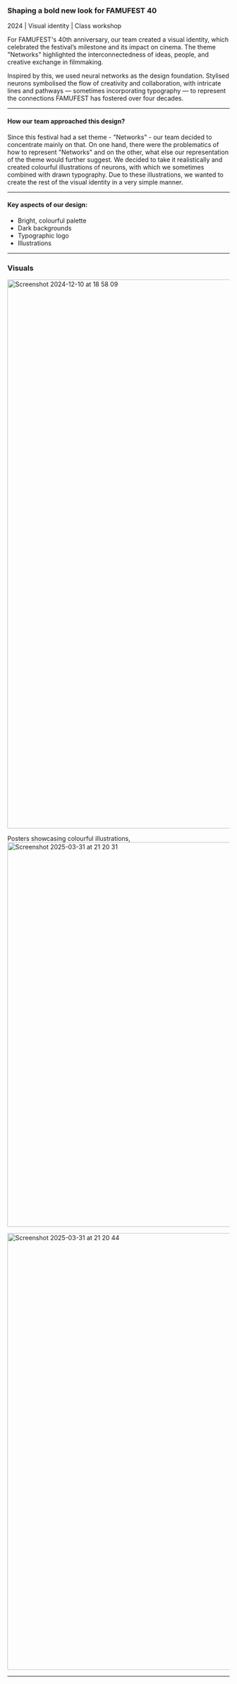### Shaping a bold new look for FAMUFEST 40 
2024 | Visual identity | Class workshop

For FAMUFEST's 40th anniversary, our team created a visual identity, which celebrated the festival’s milestone and its impact on cinema. The theme "Networks" highlighted the interconnectedness of ideas, people, and creative exchange in filmmaking.

Inspired by this, we used neural networks as the design foundation. Stylised neurons symbolised the flow of creativity and collaboration, with intricate lines and pathways — sometimes incorporating typography — to represent the connections FAMUFEST has fostered over four decades.

---

#### How our team approached this design? 

Since this festival had a set theme - "Networks" - our team decided to concentrate mainly on that. On one hand, there were the problematics of how to represent "Networks" and on the other, what else our representation of the theme would further suggest. We decided to take it realistically and created colourful illustrations of neurons, with which we sometimes combined with drawn typography. Due to these illustrations, we wanted to create the rest of the visual identity in a very simple manner. 


---

#### Key aspects of our design: 

- Bright, colourful palette
- Dark backgrounds
- Typographic logo
- Illustrations

---

### Visuals

<img width="1243" alt="Screenshot 2024-12-10 at 18 58 09" src="https://github.com/user-attachments/assets/7da9a845-a26e-4780-b29e-5fa084dd3df4">

Posters showcasing colourful illustrations, 
<img width="871" alt="Screenshot 2025-03-31 at 21 20 31" src="https://github.com/user-attachments/assets/165f9693-26f9-466b-a79a-cc9774a4a657" />

<img width="989" alt="Screenshot 2025-03-31 at 21 20 44" src="https://github.com/user-attachments/assets/119ac4d5-7397-4a10-b14a-c6d0a990288e" />

---
